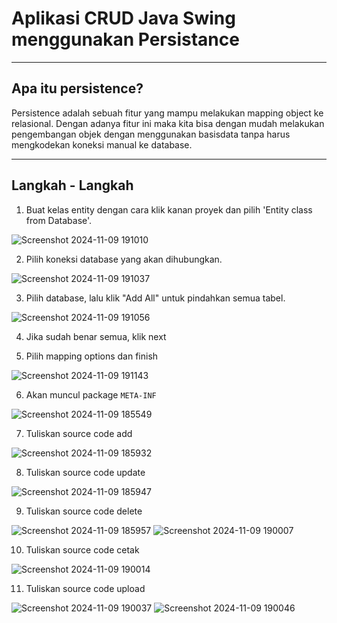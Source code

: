 # Aplikasi CRUD Java Swing menggunakan Persistance

---
## Apa itu persistence?
Persistence adalah sebuah fitur yang mampu melakukan mapping object ke relasional. 
Dengan adanya fitur ini maka kita bisa dengan mudah melakukan pengembangan objek dengan menggunakan basisdata tanpa harus mengkodekan koneksi manual ke database.

---
##  Langkah - Langkah
1. Buat kelas entity dengan cara klik kanan proyek dan pilih 'Entity class from Database'.

![Screenshot 2024-11-09 191010](https://github.com/user-attachments/assets/64e03541-b50a-4ede-8cd0-03d213720117)

2.	Pilih koneksi database yang akan dihubungkan.

![Screenshot 2024-11-09 191037](https://github.com/user-attachments/assets/34f97dad-e27f-46f7-a862-05aa913f7fb8)

3.	Pilih database, lalu klik "Add All" untuk pindahkan semua tabel.

![Screenshot 2024-11-09 191056](https://github.com/user-attachments/assets/487fa37c-d1d4-4aa1-b2c7-dab6439996e0)

4.	Jika sudah benar semua, klik next

5.	Pilih mapping options dan finish

![Screenshot 2024-11-09 191143](https://github.com/user-attachments/assets/efcc508c-891f-4c37-9559-3bf966450e34)

6.	Akan muncul package `META-INF`

![Screenshot 2024-11-09 185549](https://github.com/user-attachments/assets/6aa93b37-c0ba-46cc-8f32-0d03bdea9209)

7.	Tuliskan source code add

![Screenshot 2024-11-09 185932](https://github.com/user-attachments/assets/5d79af31-b745-47d0-ab36-4bb1bef05a8d)

8.	Tuliskan source code update

![Screenshot 2024-11-09 185947](https://github.com/user-attachments/assets/be0f527c-373b-45ed-a74e-edc4c0635740)
 
9.	Tuliskan source code delete

![Screenshot 2024-11-09 185957](https://github.com/user-attachments/assets/e25ab4b4-416b-43a6-b8e8-f4ee67ebbba9)
![Screenshot 2024-11-09 190007](https://github.com/user-attachments/assets/f1d7b91d-248b-4fa6-952f-4c309fd31255)
 
10.	Tuliskan source code cetak

![Screenshot 2024-11-09 190014](https://github.com/user-attachments/assets/14d5b0b5-9310-4576-92ea-0d693b6b842b)
 

11.	Tuliskan source code upload

![Screenshot 2024-11-09 190037](https://github.com/user-attachments/assets/b37e2793-d545-4d90-a0ba-4e7684e2a15d)
![Screenshot 2024-11-09 190046](https://github.com/user-attachments/assets/40826ff7-f434-4430-bd49-a80ef5d4f131)


